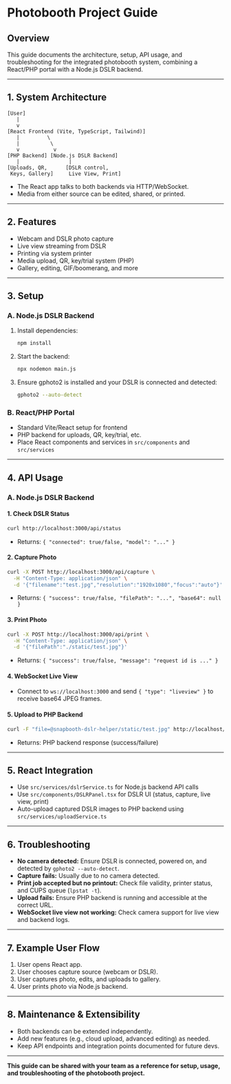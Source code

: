 # Photobooth Project Guide

## Overview
This guide documents the architecture, setup, API usage, and troubleshooting for the integrated photobooth system, combining a React/PHP portal with a Node.js DSLR backend.

---

## 1. System Architecture

```
[User]
   |
   v
[React Frontend (Vite, TypeScript, Tailwind)]
   |         \
   |          \
   v           v
[PHP Backend] [Node.js DSLR Backend]
   |                |
[Uploads, QR,      [DSLR control,
 Keys, Gallery]     Live View, Print]
```
- The React app talks to both backends via HTTP/WebSocket.
- Media from either source can be edited, shared, or printed.

---

## 2. Features
- Webcam and DSLR photo capture
- Live view streaming from DSLR
- Printing via system printer
- Media upload, QR, key/trial system (PHP)
- Gallery, editing, GIF/boomerang, and more

---

## 3. Setup

### A. Node.js DSLR Backend
1. Install dependencies:
   ```bash
   npm install
   ```
2. Start the backend:
   ```bash
   npx nodemon main.js
   ```
3. Ensure gphoto2 is installed and your DSLR is connected and detected:
   ```bash
   gphoto2 --auto-detect
   ```

### B. React/PHP Portal
- Standard Vite/React setup for frontend
- PHP backend for uploads, QR, key/trial, etc.
- Place React components and services in `src/components` and `src/services`

---

## 4. API Usage

### A. Node.js DSLR Backend

#### 1. Check DSLR Status
```bash
curl http://localhost:3000/api/status
```
- Returns: `{ "connected": true/false, "model": "..." }`

#### 2. Capture Photo
```bash
curl -X POST http://localhost:3000/api/capture \
  -H "Content-Type: application/json" \
  -d '{"filename":"test.jpg","resolution":"1920x1080","focus":"auto"}'
```
- Returns: `{ "success": true/false, "filePath": "...", "base64": null }`

#### 3. Print Photo
```bash
curl -X POST http://localhost:3000/api/print \
  -H "Content-Type: application/json" \
  -d '{"filePath":"./static/test.jpg"}'
```
- Returns: `{ "success": true/false, "message": "request id is ..." }`

#### 4. WebSocket Live View
- Connect to `ws://localhost:3000` and send `{ "type": "liveview" }` to receive base64 JPEG frames.

#### 5. Upload to PHP Backend
```bash
curl -F "file=@snapbooth-dslr-helper/static/test.jpg" http://localhost/api/upload
```
- Returns: PHP backend response (success/failure)

---

## 5. React Integration
- Use `src/services/dslrService.ts` for Node.js backend API calls
- Use `src/components/DSLRPanel.tsx` for DSLR UI (status, capture, live view, print)
- Auto-upload captured DSLR images to PHP backend using `src/services/uploadService.ts`

---

## 6. Troubleshooting
- **No camera detected:** Ensure DSLR is connected, powered on, and detected by `gphoto2 --auto-detect`.
- **Capture fails:** Usually due to no camera detected.
- **Print job accepted but no printout:** Check file validity, printer status, and CUPS queue (`lpstat -t`).
- **Upload fails:** Ensure PHP backend is running and accessible at the correct URL.
- **WebSocket live view not working:** Check camera support for live view and backend logs.

---

## 7. Example User Flow
1. User opens React app.
2. User chooses capture source (webcam or DSLR).
3. User captures photo, edits, and uploads to gallery.
4. User prints photo via Node.js backend.

---

## 8. Maintenance & Extensibility
- Both backends can be extended independently.
- Add new features (e.g., cloud upload, advanced editing) as needed.
- Keep API endpoints and integration points documented for future devs.

---

**This guide can be shared with your team as a reference for setup, usage, and troubleshooting of the photobooth project.** 